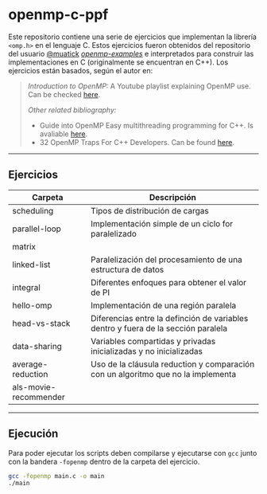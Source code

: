 # openmp-c-ppf

Este repositorio contiene una serie de ejercicios que implementan la librería `<omp.h>` en el lenguaje C. Estos ejercicios fueron obtenidos del repositorio del usuario [@muatick](https://github.com/muatik) [_openmp-examples_](https://github.com/muatik/openmp-examples) e interpretados para construir las implementaciones en C (originalmente se encuentran en C++). Los ejercicios están basados, según el autor en:
> _Introduction to OpenMP:_ A Youtube playlist explaining OpenMP use. Can be checked [here](https://www.youtube.com/watch?v=nE-xN4Bf8XI&list=PLLX-Q6B8xqZ8n8bwjGdzBJ25X2utwnoEG).
>
> _Other related bibliography:_ 
>* Guide into OpenMP Easy multithreading programming for C++. Is avaliable [here](https://bisqwit.iki.fi/story/howto/openmp/).
>* 32 OpenMP Traps For C++ Developers. Can be found [here](https://www.viva64.com/en/a/0054/).

---
## Ejercicios
| Carpeta      | Descripción |
| ----------- | ----------- |
| scheduling      |   Tipos de distribución de cargas     |
| parallel-loop  | Implementación simple de un ciclo for paralelizado        |
| matrix  |         |
| linked-list  |  Paralelización del procesamiento de una estructura de datos      |
| integral  |  Diferentes enfoques para obtener el valor de PI      |
| hello-omp  | Implementación de una región paralela    |
| head-vs-stack  |  Diferencias entre la definción de variables dentro y fuera de la sección paralela   |
| data-sharing  | Variables compartidas y privadas inicializadas y no inicializadas     |
| average-reduction  | Uso de la cláusula reduction y comparación con un algoritmo que no la implementa   |
| als-movie-recommender  |     |
---
## Ejecución
Para poder ejecutar los scripts deben compilarse y ejecutarse con `gcc` junto con la bandera `-fopenmp` dentro de la carpeta del ejercicio. 
```bash
gcc -fopenmp main.c -o main
./main
```
